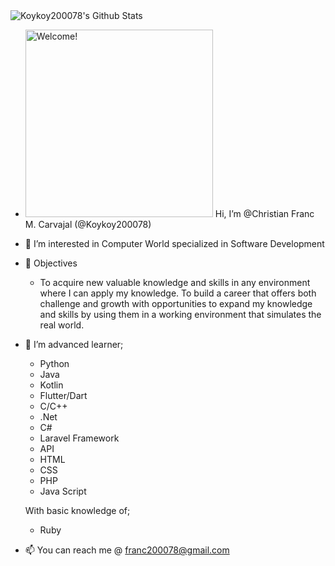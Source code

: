<img align="center" src="https://github-readme-stats.vercel.app/api?username=Koykoy200078&include_all_commits=true&count_private=true&show_icons=true&line_height=20&title_color=7A7ADB&icon_color=2234AE&text_color=D3D3D3&bg_color=0,000000,130F40" alt="Koykoy200078's Github Stats"/>

-  <img src="https://i.imgur.com/dTYwdG1.gif" alt="Welcome!" width="300"/> Hi, I’m @Christian Franc M. Carvajal (@Koykoy200078)
- 👀 I’m interested in Computer World specialized in Software Development
- 📑 Objectives
  - To acquire new valuable knowledge and skills in any environment where I can apply my knowledge. To build a career that offers both challenge and growth with opportunities to expand my knowledge and skills by using them in a working environment that simulates the real world.
- 🌱 I’m advanced learner;
  - Python
  - Java
  - Kotlin
  - Flutter/Dart
  - C/C++
  - .Net
  - C#
  - Laravel Framework
  - API
  - HTML
  - CSS
  - PHP
  - Java Script
  
  With basic knowledge of;
  - Ruby
  
- 📫 You can reach me @ franc200078@gmail.com

